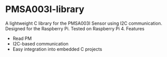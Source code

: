 # PMSA003I-library
A lightweight C library for the PMSA003I Sensor using I2C communication. Designed for the Raspberry Pi. Tested on Raspberry Pi 4.
Features

- Read PM
- I2C-based communication
- Easy integration into embedded C projects
